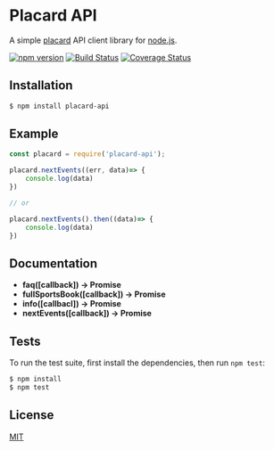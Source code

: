 Placard API
===========

A simple [placard](https://www.jogossantacasa.pt/web/Placard) API client library for [node.js](http://nodejs.org).

[![npm version](https://badge.fury.io/js/placard-api.svg)](https://www.npmjs.com/package/placard-api)
[![Build Status](https://travis-ci.org/efernandesng/placard-api.svg?branch=master)](https://travis-ci.org/efernandesng/placard-api)
[![Coverage Status](https://coveralls.io/repos/github/efernandesng/placard-api/badge.svg?branch=master)](https://coveralls.io/github/efernandesng/placard-api?branch=master)

## Installation

```bash
$ npm install placard-api
```

## Example

```javascript
const placard = require('placard-api');

placard.nextEvents((err, data)=> {
    console.log(data)
})

// or

placard.nextEvents().then((data)=> {
    console.log(data)
})
```

## Documentation

- **faq([callback]) -> Promise**
- **fullSportsBook([callback]) -> Promise**
- **info([callbacl]) -> Promise**
- **nextEvents([callback]) -> Promise**

## Tests

To run the test suite, first install the dependencies, then run `npm test`:

```bash
$ npm install
$ npm test
```

## License
[MIT](https://github.com/efernandesng/placard-api/blob/master/LICENSE.md)
